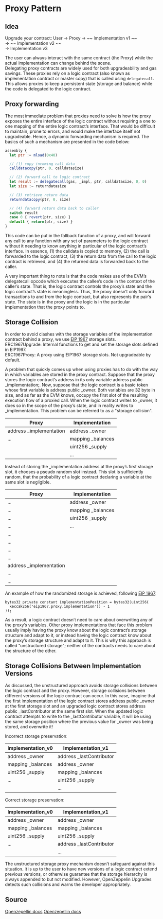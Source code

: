 # Proxy Pattern

## Idea

Upgrade your contract: User -> Proxy -> ~~ Implementation v1 ~~  
                                    -> ~~ Implementation v2 ~~  
                                     ->  Implementation v3

The user can always interact with the same contract (the Proxy) while the actual implementation can change behind the scene.  
Delegating proxy contracts are widely used for both upgradeability and gas savings. These proxies rely on a logic contract (also known as implementation contract or master copy) that is called using `delegatecall`. This allows proxies to keep a persistent state (storage and balance) while the code is delegated to the logic contract.

## Proxy forwarding

The most immediate problem that proxies need to solve is how the proxy exposes the entire interface of the logic contract without requiring a one to one mapping of the entire logic contract’s interface. That would be difficult to maintain, prone to errors, and would make the interface itself not upgradeable. Hence, a dynamic forwarding mechanism is required. The basics of such a mechanism are presented in the code below:

```js
assembly {
  let ptr := mload(0x40)

  // (1) copy incoming call data
  calldatacopy(ptr, 0, calldatasize)

  // (2) forward call to logic contract
  let result := delegatecall(gas, _impl, ptr, calldatasize, 0, 0)
  let size := returndatasize

  // (3) retrieve return data
  returndatacopy(ptr, 0, size)

  // (4) forward return data back to caller
  switch result
  case 0 { revert(ptr, size) }
  default { return(ptr, size) }
}
```
This code can be put in the fallback function of a proxy, and will forward any call to any function with any set of parameters to the logic contract without it needing to know anything in particular of the logic contract’s interface. In essence, (1) the calldata is copied to memory, (2) the call is forwarded to the logic contract, (3) the return data from the call to the logic contract is retrieved, and (4) the returned data is forwarded back to the caller.

A very important thing to note is that the code makes use of the EVM’s delegatecall opcode which executes the callee’s code in the context of the caller’s state. That is, the logic contract controls the proxy’s state and the logic contract’s state is meaningless. Thus, the proxy doesn’t only forward transactions to and from the logic contract, but also represents the pair’s state. The state is in the proxy and the logic is in the particular implementation that the proxy points to.


## Storage Collision

In order to avoid clashes with the storage variables of the implementation contract behind a proxy, we use [EIP 1967](https://eips.ethereum.org/EIPS/eip-1967) storage slots.  
ERC1967Upgrade: Internal functions to get and set the storage slots defined in EIP1967.  
ERC1967Proxy: A proxy using EIP1967 storage slots. Not upgradeable by default.  

A problem that quickly comes up when using proxies has to do with the way in which variables are stored in the proxy contract. Suppose that the proxy stores the logic contract’s address in its only variable address public _implementation;. Now, suppose that the logic contract is a basic token whose first variable is address public _owner. Both variables are 32 byte in size, and as far as the EVM knows, occupy the first slot of the resulting execution flow of a proxied call. When the logic contract writes to _owner, it does so in the scope of the proxy’s state, and in reality writes to _implementation. This problem can be referred to as a "storage collision".

|Proxy                     |Implementation           |
|--------------------------|-------------------------|
|address _implementation   |address _owner           | <=== Storage collision!
|...                       |mapping _balances        |
|                          |uint256 _supply          |
|                          |...                      |

Instead of storing the _implementation address at the proxy’s first storage slot, it chooses a pseudo random slot instead. This slot is sufficiently random, that the probability of a logic contract declaring a variable at the same slot is negligible.

|Proxy                     |Implementation           |
|--------------------------|-------------------------|
|...                       |address _owner           |
|...                       |mapping _balances        |
|...                       |uint256 _supply          |
|...                       |...                      |
|...                       |                         |
|...                       |                         |
|...                       |                         |
|...                       |                         |
|address _implementation   |                         | <=== Randomized slot.
|...                       |                         |
|...                       |                         |
An example of how the randomized storage is achieved, following [EIP 1967](https://eips.ethereum.org/EIPS/eip-1967):
```
bytes32 private constant implementationPosition = bytes32(uint256(
  keccak256('eip1967.proxy.implementation')) - 1
));
```
As a result, a logic contract doesn’t need to care about overwriting any of the proxy’s variables. Other proxy implementations that face this problem usually imply having the proxy know about the logic contract’s storage structure and adapt to it, or instead having the logic contract know about the proxy’s storage structure and adapt to it. This is why this approach is called "unstructured storage"; neither of the contracts needs to care about the structure of the other.

## Storage Collisions Between Implementation Versions
As discussed, the unstructured approach avoids storage collisions between the logic contract and the proxy. However, storage collisions between different versions of the logic contract can occur. In this case, imagine that the first implementation of the logic contract stores address public _owner at the first storage slot and an upgraded logic contract stores address public _lastContributor at the same first slot. When the updated logic contract attempts to write to the _lastContributor variable, it will be using the same storage position where the previous value for _owner was being stored, and overwrite it!

Incorrect storage preservation:

|Implementation_v0   |Implementation_v1        |
|--------------------|-------------------------|
|address _owner      |address _lastContributor | <=== Storage collision!
|mapping _balances   |address _owner           |
|uint256 _supply     |mapping _balances        |
|...                 |uint256 _supply          |
|                    |...                      |
Correct storage preservation:

|Implementation_v0   |Implementation_v1        |
|--------------------|-------------------------|
|address _owner      |address _owner           |
|mapping _balances   |mapping _balances        |
|uint256 _supply     |uint256 _supply          |
|...                 |address _lastContributor | <=== Storage extension.
|                    |...                      |
The unstructured storage proxy mechanism doesn’t safeguard against this situation. It is up to the user to have new versions of a logic contract extend previous versions, or otherwise guarantee that the storage hierarchy is always appended to but not modified. However, OpenZeppelin Upgrades detects such collisions and warns the developer appropriately.

## Source
[Openzepellin docs](https://docs.openzeppelin.com/upgrades-plugins/1.x/proxies)
[Openzepellin docs](https://docs.openzeppelin.com/contracts/4.x/api/proxy)